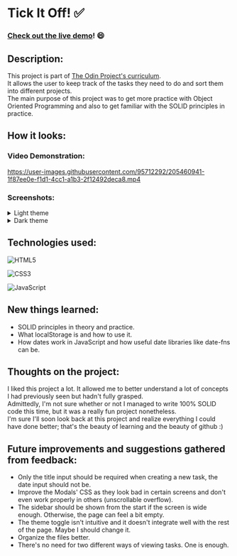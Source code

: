# Tick It Off! :white_check_mark:
###  [Check out the live demo](https://fedelopez17.github.io/to-do-list/)! :smile:

## Description:
This project is part of [The Odin Project's curriculum](https://www.theodinproject.com/paths).<br>
It allows the user to keep track of the tasks they need to do and sort them into different projects.<br>
The main purpose of this project was to get more practice with Object Oriented Programming and also to get familiar with the SOLID principles in practice.

## How it looks:

### Video Demonstration:
https://user-images.githubusercontent.com/95712292/205460941-1f87ee0e-f1d1-4cc1-a1b3-2f12492deca8.mp4

### Screenshots:
<details>
  <summary>Light theme</summary>
  <img src="https://user-images.githubusercontent.com/95712292/205459587-2f140956-eb78-4681-aacf-bf7cfbc7f5c0.png" alt="Inbox page screenshot">
  <img src="https://user-images.githubusercontent.com/95712292/205459605-29a84faf-1e8b-439e-850c-e1e578c2e367.png" alt="New project modal screenshot">
  <img src="https://user-images.githubusercontent.com/95712292/205459608-c07f3adc-7158-4e43-979d-0ee816c4e1f1.png" alt="New task modal screenshot">
</details>

<details>
  <summary>Dark theme</summary>
  <img src="https://user-images.githubusercontent.com/95712292/205459736-2b6999f2-54ed-4215-8081-b1b6ba42a09f.png" alt="Inbox page screenshot">
  <img src="https://user-images.githubusercontent.com/95712292/205459774-c6d0cf69-abe2-400c-9b4c-daea974bfff8.png" alt="New project modal screenshot">
  <img src="https://user-images.githubusercontent.com/95712292/205459787-ef41f414-7585-4d8d-a58b-08cff20118c6.png" alt="New task modal screenshot">
</details>


## Technologies used:
![HTML5](https://img.shields.io/badge/html5-%23E34F26.svg?style=for-the-badge&logo=html5&logoColor=white)

![CSS3](https://img.shields.io/badge/css3-%231572B6.svg?style=for-the-badge&logo=css3&logoColor=white)

![JavaScript](https://img.shields.io/badge/javascript-%23323330.svg?style=for-the-badge&logo=javascript&logoColor=%23F7DF1E)

## New things learned:
- SOLID principles in theory and practice.
- What localStorage is and how to use it.
- How dates work in JavaScript and how useful date libraries like date-fns can be.

## Thoughts on the project:
I liked this project a lot. It allowed me to better understand a lot of concepts I had previously seen but hadn't fully grasped.<br>
Admittedly, I'm not sure whether or not I managed to write 100% SOLID code this time, but it was a really fun project nonetheless.<br>
I'm sure I'll soon look back at this project and realize everything I could have done better; that's the beauty of learning and the beauty of github :)

## Future improvements and suggestions gathered from feedback:
- Only the title input should be required when creating a new task, the date input should not be.
- Improve the Modals' CSS as they look bad in certain screens and don't even work properly in others (unscrollable overflow).
- The sidebar should be shown from the start if the screen is wide enough. Otherwise, the page can feel a bit empty.
- The theme toggle isn't intuitive and it doesn't integrate well with the rest of the page. Maybe I should change it.
- Organize the files better.
- There's no need for two different ways of viewing tasks. One is enough.
